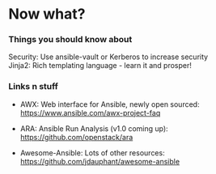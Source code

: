 # Now what?

### Things you should know about
Security: Use ansible-vault or Kerberos to increase security   
Jinja2: Rich templating language - learn it and prosper!

### Links n stuff
- AWX: Web interface for Ansible, newly open sourced: https://www.ansible.com/awx-project-faq

- ARA: Ansible Run Analysis (v1.0 coming up): https://github.com/openstack/ara

- Awesome-Ansible: Lots of other resources: https://github.com/jdauphant/awesome-ansible